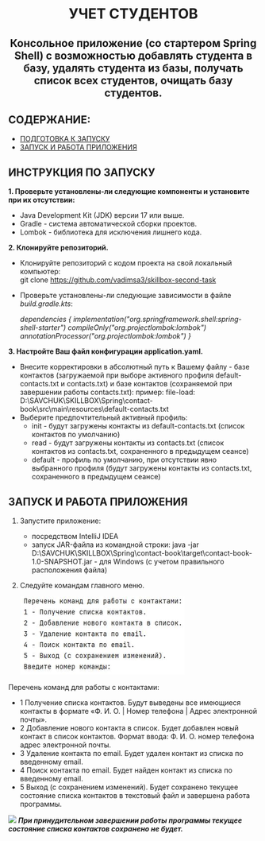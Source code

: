 <h1 align="center">УЧЕТ СТУДЕНТОВ</h1>
<h2 align="center">Консольное приложение (со стартером Spring Shell) с возможностью добавлять студента в базу, удалять студента из базы, получать список всех студентов, очищать базу студентов.</h2>

## **СОДЕРЖАНИЕ:** ##
* [ПОДГОТОВКА К ЗАПУСКУ](#инструкция_по_запуску)
* [ЗАПУСК И РАБОТА ПРИЛОЖЕНИЯ](#запуск_и_работа)

<a name="инструкция_по_запуску"></a>
## **ИНСТРУКЦИЯ ПО ЗАПУСКУ** ##

**1. Проверьте установлены-ли следующие компоненты и установите при их отсутствии:**
* Java Development Kit (JDK) версии 17 или выше.
* Gradle - система автоматической сборки проектов.
* Lombok - библиотека для исключения лишнего кода.

**2. Клонируйте репозиторий.**  
* Клонируйте репозиторий с кодом проекта на свой локальный компьютер:  
git clone https://github.com/vadimsa3/skillbox-second-task

* Проверьте установлены-ли следующие зависимости в файле _build.gradle.kts_:

    _dependencies {
    implementation("org.springframework.shell:spring-shell-starter")
    compileOnly("org.projectlombok:lombok")
    annotationProcessor("org.projectlombok:lombok")
    }_ 

**3. Настройте Ваш файл конфигурации application.yaml.**

* Внесите корректировки в абсолютный путь к Вашему файлу - базе контактов (загружаемой при выборе активного профиля default-contacts.txt и contacts.txt) и базе контактов (сохраняемой при завершении работы contacts.txt):
  пример: file-load: D:\\SAVCHUK\\SKILLBOX\\Spring\\contact-book\\src\\main\\resources\\default-contacts.txt
* Выберите предпочтительный активный профиль:
    - init - будут загружены контакты из default-contacts.txt (список контактов по умолчанию)
    - read - будут загружены контакты из contacts.txt (список контактов из contacts.txt, сохраненного в предыдущем сеансе)
    - default - профиль по умолчанию, при отсутствии явно выбранного профиля (будут загружены контакты из contacts.txt, сохраненного в предыдущем сеансе)

<a name="запуск_и_работа"></a>
## **ЗАПУСК И РАБОТА ПРИЛОЖЕНИЯ** ##

1. Запустите приложение:
    - посредством IntelliJ IDEA
    - запуск JAR-файла из командной строки:
      java -jar D:\SAVCHUK\SKILLBOX\Spring\contact-book\target\contact-book-1.0-SNAPSHOT.jar - для Windows (с учетом правильного расположения файла)

3. Следуйте командам главного меню.

   ![Изображение](https://github.com/vadimsa3/contact-book/blob/master/src/main/resources/raw/MainMenu.jpg "Главное меню")

Перечень команд для работы с контактами:
* 1 Получение списка контактов.
  Будут выведены все имеющиеся контакты в формате «Ф. И. О. | Номер телефона | Адрес электронной почты».
*   2 Добавление нового контакта в список.
    Будет добавлен новый контакт в список контактов. Формат ввода: Ф. И. О. номер телефона адрес электронной почты.
*   3 Удаление контакта по email.
    Будет удален контакт из списка по введенному email.
*   4 Поиск контакта по email.
    Будет найден контакт из списка по введенному email.
*  5 Выход (с сохранением изменений).
   Будет сохранено текущее состояние списка контактов в текстовый файл и завершена работа программы.

![](https://img.shields.io/badge/ВНИМАНИЕ!-FF0000) ***При принудительном завершении работы программы текущее состояние списка контактов сохранено не будет.***
